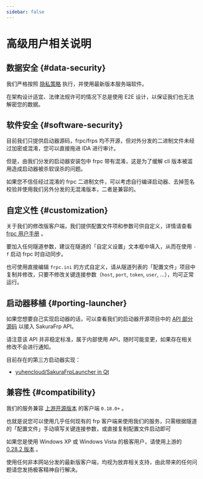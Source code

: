 ```yaml
---
sidebar: false
---
```


# 高级用户相关说明

## 数据安全 {#data-security}

我们严格按照 [隐私策略](https://www.natfrp.com/policy/privacy) 执行，并使用最新版本服务端软件。

在架构设计适宜、法律法规许可的情况下总是使用 E2E 设计，以保证我们也无法解密您的数据。

## 软件安全 {#software-security}

目前我们只提供启动器源码，frpc/frps 均不开源，但对外分发的二进制文件未经过加密或混淆，您可以直接拖进 IDA 进行审计。

但是，由我们分发的启动器安装包中 frpc 带有混淆，这是为了缓解 cli 版本被滥用造成启动器被杀软误杀的问题。

如果您不信任经过混淆的 frpc 二进制文件，可以考虑自行编译启动器、去掉签名校验并使用我们另外分发的无混淆版本，二者是兼容的。

## 自定义性 {#customization}

关于我们的修改版客户端，我们提供配置文件项和参数可供自定义，详情请查看 [frpc 用户手册](/frpc/manual.md) 。

要加入任何隧道参数，建议在隧道的「自定义设置」文本框中填入，从而在使用 `-f` 启动 frpc 时自动同步。

也可使用直接编辑 `frpc.ini` 的方式自定义，请从隧道列表的「配置文件」项目中复制并修改，只要不修改关键连接参数（`host`, `port`, `token`, `user`, ...），均可正常运行。

## 启动器移植 {#porting-launcher}

如果您想要自己实现启动器的话，可以查看我们的启动器开源项目中的 [API 部分源码](https://github.com/natfrp/SakuraFrpLauncher/blob/master/SakuraFrpService/Natfrp.cs) 以接入 SakuraFrp API。

请注意该 API 并非稳定标准，属于内部使用 API，随时可能变更，如果存在相关修改不会进行通知。

目前存在的第三方启动器实现：

- [yuhencloud/SakuraFrpLauncher in Qt](https://github.com/yuhencloud/SakuraFrpLauncher)

## 兼容性 {#compatibility}

我们的服务兼容 [上游开源版本](https://github.com/fatedier/frp) 的客户端 `0.18.0+` 。

也就是说您可以使用几乎任何现有的 frp 客户端来使用我们的服务，只需根据隧道的「配置文件」手动填写关键连接参数，或直接复制配置文件启动即可

如果您是使用 Windows XP 或 Windows Vista 的极客用户，请使用上游的 [0.28.2 版本](https://github.com/fatedier/frp/releases/tag/v0.28.2) 。

使用任何非本网站分发的最新版客户端，均视为放弃相关支持，由此带来的任何问题请您发扬极客精神自行解决。
